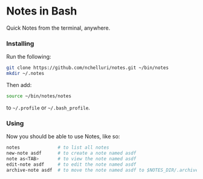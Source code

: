 Notes in Bash
=============

Quick Notes from the terminal, anywhere.

### Installing
Run the following:

```bash
git clone https://github.com/nchelluri/notes.git ~/bin/notes
mkdir ~/.notes
```

Then add:

```bash
source ~/bin/notes/notes
```

to `~/.profile` or `~/.bash_profile`.

### Using
Now you should be able to use Notes, like so:

```bash
notes              # to list all notes
new-note asdf      # to create a note named asdf
note as<TAB>       # to view the note named asdf
edit-note asdf     # to edit the note named asdf
archive-note asdf  # to move the note named asdf to $NOTES_DIR/.archive
```